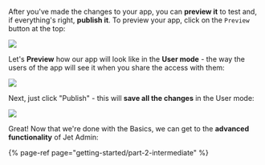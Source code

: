 After you've made the changes to your app, you can **preview it** to test and, if everything's right, **publish it**. To preview your app, click on the `Preview` button at the top:

![](https://gblobscdn.gitbook.com/assets%2F-LQ08RFAKZvFADEiXKFy%2F-MicLDrQTPP5T-bZ5sS6%2F-MicNyhLYlQX-jlchnXR%2Ftempsnip.png?alt=media&token=a77748ab-9ffe-4194-9ba5-38dc2b635d0e)

Let's **Preview** how our app will look like in the **User mode** - the way the users of the app will see it when you share the access with them:

![](https://gblobscdn.gitbook.com/assets%2F-LQ08RFAKZvFADEiXKFy%2F-MicO18gVaBKCA8lRzSa%2F-MieekmpALRVI1uk8Bfj%2FQuickstart-components14.gif?alt=media&token=cc960bae-445a-400b-8fc8-0332613c1766)

Next, just click "Publish" - this will **save all the changes** in the User mode:

![](https://gblobscdn.gitbook.com/assets%2F-LQ08RFAKZvFADEiXKFy%2F-MicO18gVaBKCA8lRzSa%2F-MiehXNrtfvwpJbKMGsj%2Ftempsnip2.png?alt=media&token=427cbde3-e665-4a9e-8dba-fc653958fd61)

Great! Now that we're done with the Basics, we can get to the **advanced functionality** of Jet Admin:

{% page-ref page="getting-started/part-2-intermediate" %}


